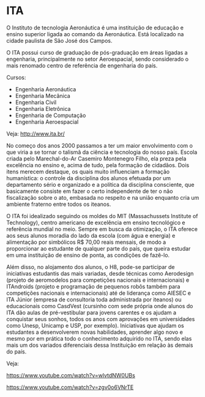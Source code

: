 # ITA

O Instituto de tecnologia Aeronáutica é uma instituição de educação e ensino superior ligada ao comando da Aeronáutica. Está localizado na cidade paulista de São José dos Campos.

O ITA possui curso de graduação de pós-graduação em áreas ligadas a engenharia, principalmente no setor Aeroespacial, sendo considerado o mais renomado centro de referência de engenharia do país.

Cursos:

- Engenharia Aeronáutica
- Engenharia Mecânica
- Engenharia Civil
- Engenharia Eletrônica
- Engenharia de Computação
- Engenharia Aeroespacial

Veja: http://www.ita.br/

No começo dos anos 2000 passamos a ter um maior envolvimento com o que viria a se tornar o talismã da ciência e tecnologia do nosso país. Escola criada pelo Marechal-do-Ar Casemiro Montenegro Filho, ela preza pela excelência no ensino e, acima de tudo, pela formação de cidadãos. Dois itens merecem destaque, os quais muito influenciam a formação humanística: o controle da disciplina dos alunos efetuada por um departamento sério e organizado e a política da disciplina consciente, que basicamente consiste em fazer o certo independente de ter o não fiscalização sobre o ato, embasada no respeito e na união enquanto cria um ambiente fraterno entre todos os iteanos.

O ITA foi idealizado seguindo os moldes do MIT (Massachussets Institute of Technology), centro americano de excelência em ensino tecnológico e referência mundial no meio. Sempre em busca da otimização, o ITA oferece aos seus alunos moradia do lado da escola (com água e energia) e alimentação por simbólicos R$ 70,00 reais mensais, de modo a proporcionar ao estudante de qualquer parte do país, que queira estudar em uma instituição de ensino de ponta, as condições de fazê-lo.

Além disso, no alojamento dos alunos, o H8, pode-se participar de iniciativas estudantis das mais variadas, desde técnicas como Aerodesign (projeto de aeromodelos para competições nacionais e internacionais) e ITAndroids (projeto e programação de pequenos robôs também para competições nacionais e internacionais) até de liderança como AIESEC e ITA Júnior (empresa de consultoria toda administrada por iteanos) ou educacionais como CasdVest (cursinho com sede própria onde alunos do ITA dão aulas de pré-vestibular para jovens carentes e os ajudam a conquistar seus sonhos, todos os anos com aprovações em universidades como Unesp, Unicamp e USP, por exemplo). Iniciativas que ajudam os estudantes a desenvolverem novas habilidades, aprender algo novo e mesmo por em prática todo o conhecimento adquirido no ITA, sendo elas mais um dos variados diferenciais dessa Instituição em relação às demais do país.

Veja:

https://www.youtube.com/watch?v=wlvtdNW0UBs

https://www.youtube.com/watch?v=zgv0o6VNrTE
